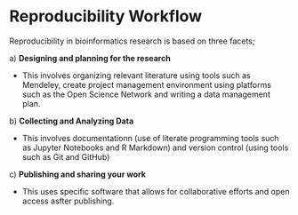 # Reproducibility Workflow

Reproducibility in bioinformatics research is based on three facets;

   a) **Designing and planning for the research**
   - This involves organizing relevant literature using tools such as Mendeley, create project management environment using platforms such as the Open Science Network 
   and writing a data management plan.
   
   b)  **Collecting and Analyzing Data**
   - This involves documentationn (use of literate programming tools such as Jupyter Notebooks and R Markdown) and version control (using tools such as Git and GitHub)
   
   c) **Publishing and sharing your work**
   - This uses specific software that allows for collaborative efforts and open access asfter publishing.
   
